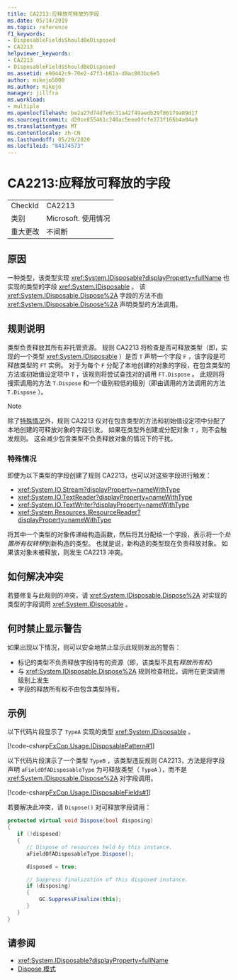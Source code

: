 ```yaml
---
title: CA2213:应释放可释放的字段
ms.date: 05/14/2019
ms.topic: reference
f1_keywords:
- DisposableFieldsShouldBeDisposed
- CA2213
helpviewer_keywords:
- CA2213
- DisposableFieldsShouldBeDisposed
ms.assetid: e99442c9-70e2-47f3-b61a-d8ac003bc6e5
author: mikejo5000
ms.author: mikejo
manager: jillfra
ms.workload:
- multiple
ms.openlocfilehash: be2a27d74d7e6c31a42f49aedb29f86179a89d17
ms.sourcegitcommit: d20ce855461c240ac5eee0fcfe373f166b4a04a9
ms.translationtype: MT
ms.contentlocale: zh-CN
ms.lasthandoff: 05/29/2020
ms.locfileid: "84174573"
---
```

# <a name="ca2213-disposable-fields-should-be-disposed"></a>CA2213:应释放可释放的字段

|||
|-|-|
|CheckId|CA2213|
|类别|Microsoft. 使用情况|
|重大更改|不间断|

## <a name="cause"></a>原因

一种类型，该类型实现 <xref:System.IDisposable?displayProperty=fullName> 也实现的类型的字段 <xref:System.IDisposable> 。 该 <xref:System.IDisposable.Dispose%2A> 字段的方法不由 <xref:System.IDisposable.Dispose%2A> 声明类型的方法调用。

## <a name="rule-description"></a>规则说明

类型负责释放其所有非托管资源。 规则 CA2213 将检查是否可释放类型（即，实现的一个类型 <xref:System.IDisposable> ）是否 `T` 声明一个字段 `F` ，该字段是可释放类型的 `FT` 实例。 对于为每个 `F` 分配了本地创建的对象的字段，在包含类型的方法或初始值设定项中 `T` ，该规则将尝试查找对的调用 `FT.Dispose` 。 此规则将搜索调用的方法 `T.Dispose` 和一个级别较低的级别（即由调用的方法调用的方法 `T.Dispose` ）。

> [!NOTE]
> 除了[特殊情况](#special-cases)外，规则 CA2213 仅对在包含类型的方法和初始值设定项中分配了本地创建的可释放对象的字段引发。 如果在类型外创建或分配对象 `T` ，则不会触发规则。 这会减少包含类型不负责释放对象的情况下的干扰。

### <a name="special-cases"></a>特殊情况

即使为以下类型的字段创建了规则 CA2213，也可以对这些字段进行触发：

- <xref:System.IO.Stream?displayProperty=nameWithType>
- <xref:System.IO.TextReader?displayProperty=nameWithType>
- <xref:System.IO.TextWriter?displayProperty=nameWithType>
- <xref:System.Resources.IResourceReader?displayProperty=nameWithType>

将其中一个类型的对象传递给构造函数，然后将其分配给一个字段，表示将一个*处置所有权转移*到新构造的类型。 也就是说，新构造的类型现在负责释放对象。 如果该对象未被释放，则发生 CA2213 冲突。

## <a name="how-to-fix-violations"></a>如何解决冲突

若要修复与此规则的冲突，请 <xref:System.IDisposable.Dispose%2A> 对实现的类型的字段调用 <xref:System.IDisposable> 。

## <a name="when-to-suppress-warnings"></a>何时禁止显示警告

如果出现以下情况，则可以安全地禁止显示此规则发出的警告：

- 标记的类型不负责释放字段持有的资源（即，该类型不具有*释放所有权*）
- 与 <xref:System.IDisposable.Dispose%2A> 规则检查相比，调用在更深调用级别上发生
- 字段的释放所有权不由包含类型持有。

## <a name="example"></a>示例

以下代码片段显示了 `TypeA` 实现的类型 <xref:System.IDisposable> 。

[!code-csharp[FxCop.Usage.IDisposablePattern#1](../code-quality/codesnippet/CSharp/ca2213-disposable-fields-should-be-disposed_1.cs)]

以下代码片段演示了一个类型 `TypeB` ，该类型违反规则 CA2213，方法是将字段声明 `aFieldOfADisposableType` 为可释放类型（ `TypeA` ），而不是 <xref:System.IDisposable.Dispose%2A> 对字段调用。

[!code-csharp[FxCop.Usage.IDisposableFields#1](../code-quality/codesnippet/CSharp/ca2213-disposable-fields-should-be-disposed_2.cs)]

若要解决此冲突，请 `Dispose()` 对可释放字段调用：

```csharp
protected virtual void Dispose(bool disposing)
{
   if (!disposed)
   {
      // Dispose of resources held by this instance.
      aFieldOfADisposableType.Dispose();

      disposed = true;

      // Suppress finalization of this disposed instance.
      if (disposing)
      {
          GC.SuppressFinalize(this);
      }
   }
}
```

## <a name="see-also"></a>请参阅

- <xref:System.IDisposable?displayProperty=fullName>
- [Dispose 模式](/dotnet/standard/design-guidelines/dispose-pattern)
